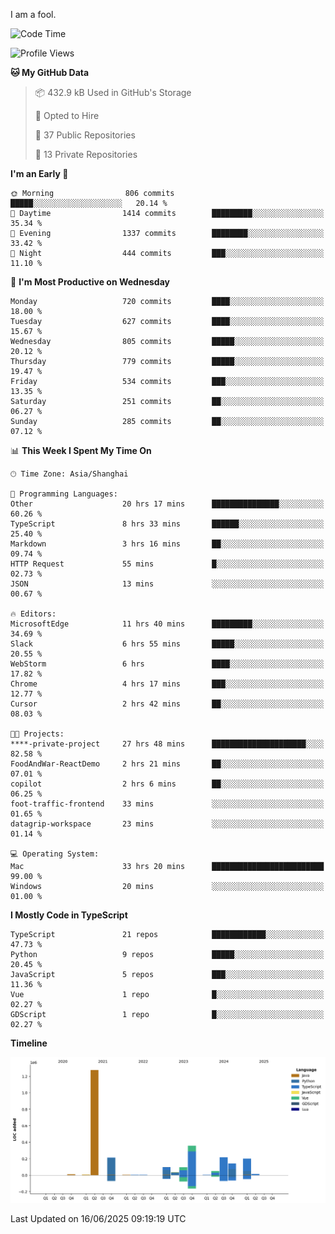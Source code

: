 I am a fool.

<!--START_SECTION:waka-->
![Code Time](http://img.shields.io/badge/Code%20Time-3%2C165%20hrs%2032%20mins-blue)

![Profile Views](http://img.shields.io/badge/Profile%20Views-3-blue)

**🐱 My GitHub Data** 

> 📦 432.9 kB Used in GitHub's Storage 
 > 
> 💼 Opted to Hire
 > 
> 📜 37 Public Repositories 
 > 
> 🔑 13 Private Repositories 
 > 
**I'm an Early 🐤** 

```text
🌞 Morning                806 commits         █████░░░░░░░░░░░░░░░░░░░░   20.14 % 
🌆 Daytime                1414 commits        █████████░░░░░░░░░░░░░░░░   35.34 % 
🌃 Evening                1337 commits        ████████░░░░░░░░░░░░░░░░░   33.42 % 
🌙 Night                  444 commits         ███░░░░░░░░░░░░░░░░░░░░░░   11.10 % 
```
📅 **I'm Most Productive on Wednesday** 

```text
Monday                   720 commits         ████░░░░░░░░░░░░░░░░░░░░░   18.00 % 
Tuesday                  627 commits         ████░░░░░░░░░░░░░░░░░░░░░   15.67 % 
Wednesday                805 commits         █████░░░░░░░░░░░░░░░░░░░░   20.12 % 
Thursday                 779 commits         █████░░░░░░░░░░░░░░░░░░░░   19.47 % 
Friday                   534 commits         ███░░░░░░░░░░░░░░░░░░░░░░   13.35 % 
Saturday                 251 commits         ██░░░░░░░░░░░░░░░░░░░░░░░   06.27 % 
Sunday                   285 commits         ██░░░░░░░░░░░░░░░░░░░░░░░   07.12 % 
```


📊 **This Week I Spent My Time On** 

```text
🕑︎ Time Zone: Asia/Shanghai

💬 Programming Languages: 
Other                    20 hrs 17 mins      ███████████████░░░░░░░░░░   60.26 % 
TypeScript               8 hrs 33 mins       ██████░░░░░░░░░░░░░░░░░░░   25.40 % 
Markdown                 3 hrs 16 mins       ██░░░░░░░░░░░░░░░░░░░░░░░   09.74 % 
HTTP Request             55 mins             █░░░░░░░░░░░░░░░░░░░░░░░░   02.73 % 
JSON                     13 mins             ░░░░░░░░░░░░░░░░░░░░░░░░░   00.67 % 

🔥 Editors: 
MicrosoftEdge            11 hrs 40 mins      █████████░░░░░░░░░░░░░░░░   34.69 % 
Slack                    6 hrs 55 mins       █████░░░░░░░░░░░░░░░░░░░░   20.55 % 
WebStorm                 6 hrs               ████░░░░░░░░░░░░░░░░░░░░░   17.82 % 
Chrome                   4 hrs 17 mins       ███░░░░░░░░░░░░░░░░░░░░░░   12.77 % 
Cursor                   2 hrs 42 mins       ██░░░░░░░░░░░░░░░░░░░░░░░   08.03 % 

🐱‍💻 Projects: 
****-private-project     27 hrs 48 mins      █████████████████████░░░░   82.58 % 
FoodAndWar-ReactDemo     2 hrs 21 mins       ██░░░░░░░░░░░░░░░░░░░░░░░   07.01 % 
copilot                  2 hrs 6 mins        ██░░░░░░░░░░░░░░░░░░░░░░░   06.25 % 
foot-traffic-frontend    33 mins             ░░░░░░░░░░░░░░░░░░░░░░░░░   01.65 % 
datagrip-workspace       23 mins             ░░░░░░░░░░░░░░░░░░░░░░░░░   01.14 % 

💻 Operating System: 
Mac                      33 hrs 20 mins      █████████████████████████   99.00 % 
Windows                  20 mins             ░░░░░░░░░░░░░░░░░░░░░░░░░   01.00 % 
```

**I Mostly Code in TypeScript** 

```text
TypeScript               21 repos            ████████████░░░░░░░░░░░░░   47.73 % 
Python                   9 repos             █████░░░░░░░░░░░░░░░░░░░░   20.45 % 
JavaScript               5 repos             ███░░░░░░░░░░░░░░░░░░░░░░   11.36 % 
Vue                      1 repo              █░░░░░░░░░░░░░░░░░░░░░░░░   02.27 % 
GDScript                 1 repo              █░░░░░░░░░░░░░░░░░░░░░░░░   02.27 % 
```



**Timeline**

![Lines of Code chart](https://raw.githubusercontent.com/VeejaLiu/VeejaLiu/master/assets/bar_graph.png)


 Last Updated on 16/06/2025 09:19:19 UTC
<!--END_SECTION:waka-->
